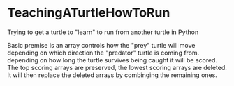 # TeachingATurtleHowToRun
Trying to get a turtle to "learn" to run from another turtle in Python

Basic premise is an array controls how the "prey" turtle will move depending on which direction the "predator" turtle is coming from. depending on how long the turtle survives being caught it will be scored. The top scoring arrays are preserved, the lowest scoring arrays are deleted. It will then replace the deleted arrays by combinging the remaining ones.